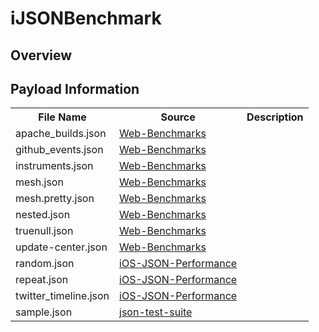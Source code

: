 iJSONBenchmark
==============

Overview
--------

Payload Information
--------
<table>
    <tr>
        <th>File Name</v>
        <th>Source</th>
        <th>Description</th>
    </tr>
    <tr>
        <td>apache_builds.json</td>
        <td><a href="https://github.com/chadaustin/Web-Benchmarks/tree/master/json/testdata">Web-Benchmarks</a></td>
        <td></td>
    </tr>
    <tr>
        <td>github_events.json</td>
        <td><a href="https://github.com/chadaustin/Web-Benchmarks/tree/master/json/testdata">Web-Benchmarks</a></td>
        <td></td>
    </tr>
    <tr>
        <td>instruments.json</td>
        <td><a href="https://github.com/chadaustin/Web-Benchmarks/tree/master/json/testdata">Web-Benchmarks</a></td>
        <td></td>
    </tr>
    <tr>
        <td>mesh.json</td>
        <td><a href="https://github.com/chadaustin/Web-Benchmarks/tree/master/json/testdata">Web-Benchmarks</a></td>
        <td></td>
    </tr>
    <tr>
        <td>mesh.pretty.json</td>
        <td><a href="https://github.com/chadaustin/Web-Benchmarks/tree/master/json/testdata">Web-Benchmarks</a></td>
        <td></td>
    </tr>
    <tr>
        <td>nested.json</td>
        <td><a href="https://github.com/chadaustin/Web-Benchmarks/tree/master/json/testdata">Web-Benchmarks</a></td>
        <td></td>
    </tr>
    <tr>
        <td>truenull.json</td>
        <td><a href="https://github.com/chadaustin/Web-Benchmarks/tree/master/json/testdata">Web-Benchmarks</a></td>
        <td></td>
    </tr>
    <tr>
        <td>update-center.json</td>
        <td><a href="https://github.com/chadaustin/Web-Benchmarks/tree/master/json/testdata">Web-Benchmarks</a></td>
        <td></td>
    </tr>
    <tr>
        <td>random.json</td>
        <td><a href="https://github.com/bontoJR/iOS-JSON-Performance/tree/master/JSONlibs">iOS-JSON-Performance</a></td>
        <td></td>
    </tr>
    <tr>
        <td>repeat.json</td>
        <td><a href="https://github.com/bontoJR/iOS-JSON-Performance/tree/master/JSONlibs">iOS-JSON-Performance</a></td>
        <td></td>
    </tr>
    <tr>
        <td>twitter_timeline.json</td>
        <td><a href="https://github.com/bontoJR/iOS-JSON-Performance/tree/master/JSONlibs">iOS-JSON-Performance</a></td>
        <td></td>
    </tr>
    <tr>
        <td>sample.json</td>
        <td><a href="https://code.google.com/p/json-test-suite/downloads/list">json-test-suite</a></td>
        <td></td>
    </tr>
<table/>
